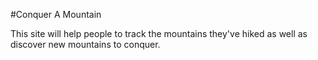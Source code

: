 
#Conquer A Mountain

This site will help people to track the mountains they've hiked as well as discover new mountains to conquer. 
